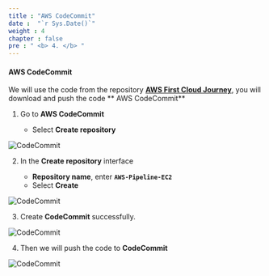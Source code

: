 ```yaml
---
title : "AWS CodeCommit"
date :  "`r Sys.Date()`" 
weight : 4 
chapter : false
pre : " <b> 4. </b> "
---
```


#### AWS CodeCommit

We will use the code from the repository **[AWS First Cloud Journey](https://github.com/AWS-First-Cloud-Journey/DeployEC2.git)**, you will download and push the code ** AWS CodeCommit**

1. Go to **AWS CodeCommit**
    
    - Select **Create repository**

![CodeCommit](https://000023.awsstudygroup.com/images/4-codecommit/0001.png?featherlight=false&width=90pc)

2. In the **Create repository** interface
    
    - **Repository name**, enter **`AWS-Pipeline-EC2`**
    - Select **Create**

![CodeCommit](https://000023.awsstudygroup.com/images/4-codecommit/0002.png?featherlight=false&width=90pc)

3. Create **CodeCommit** successfully.

![CodeCommit](https://000023.awsstudygroup.com/images/4-codecommit/0003.png?featherlight=false&width=90pc)

4. Then we will push the code to **CodeCommit**

![CodeCommit](https://000023.awsstudygroup.com/images/4-codecommit/0006.png?featherlight=false&width=90pc)